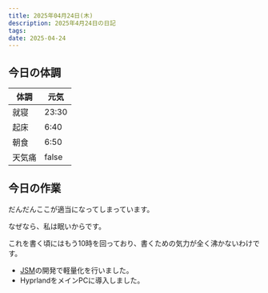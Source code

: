 ```yaml
---
title: 2025年04月24日(木)
description: 2025年4月24日の日記
tags: 
date: 2025-04-24
---
```


## 今日の体調

| 体調  | 元気    |
| --- | ----- |
| 就寝  | 23:30 |
| 起床  | 6:40  |
| 朝食  | 6:50  |
| 天気痛 | false |
## 今日の作業
だんだんここが適当になってしまっています。

なぜなら、私は眠いからです。

これを書く頃にはもう10時を回っており、書くための気力が全く沸かないわけです。

- [JSM](../develop/JourneyStreetMap/JourneyStreetMap.md)の開発で軽量化を行いました。
- HyprlandをメインPCに導入しました。